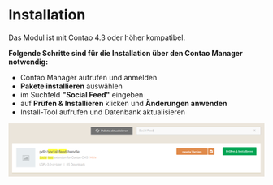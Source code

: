 # Installation

Das Modul ist mit Contao 4.3 oder höher kompatibel.

**Folgende Schritte sind für die Installation über den Contao Manager notwendig:**

* Contao Manager aufrufen und anmelden
* **Pakete installieren** auswählen
* im Suchfeld **"Social Feed"** eingeben
* auf **Prüfen & Installieren** klicken und **Änderungen anwenden**
* Install-Tool aufrufen und Datenbank aktualisieren

![](/docs/_images/social-feed/installation_socialfeed.png)

